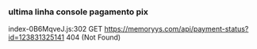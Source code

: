 ### ultima linha console pagamento pix

index-0B6MqveJ.js:302 GET https://memoryys.com/api/payment-status?id=123831325141 404 (Not Found)
